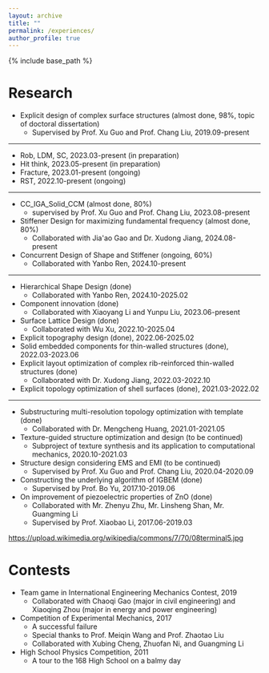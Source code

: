 ```yaml
---
layout: archive
title: ""
permalink: /experiences/
author_profile: true
---
```



{% include base_path %}

Research
======
* Explicit design of complex surface structures (almost done, 98%, topic of doctoral dissertation)
  * Supervised by Prof. Xu Guo and Prof. Chang Liu, 2019.09-present
---
* Rob, LDM, SC, 2023.03-present (in preparation)
* Hit think, 2023.05-present (in preparation)
* Fracture, 2023.01-present (ongoing)
* RST, 2022.10-present (ongoing)
---
* CC_IGA_Solid_CCM (almost done, 80%)
  * supervised by Prof. Xu Guo and Prof. Chang Liu, 2023.08-present
* Stiffener Design for maximizing fundamental frequency (almost done, 80%)
  * Collaborated with Jia'ao Gao and Dr. Xudong Jiang, 2024.08-present
* Concurrent Design of Shape and Stiffener (ongoing, 60%)
  * Collaborated with Yanbo Ren, 2024.10-present
---
* Hierarchical Shape Design (done)
  * Collaborated with Yanbo Ren, 2024.10-2025.02
* Component innovation (done)
  * Collaborated with Xiaoyang Li and Yunpu Liu, 2023.06-present
* Surface Lattice Design (done)
  * Collaborated with Wu Xu, 2022.10-2025.04
* Explicit topography design (done), 2022.06-2025.02
* Solid embedded components for thin-walled structures (done), 2022.03-2023.06
* Explicit layout optimization of complex rib-reinforced thin-walled structures (done)
  * Collaborated with Dr. Xudong Jiang, 2022.03-2022.10
* Explicit topology optimization of shell surfaces (done), 2021.03-2022.02
---
* Substructuring multi-resolution topology optimization with template (done)
  * Collaborated with Dr. Mengcheng Huang, 2021.01-2021.05
* Texture-guided structure optimization and design (to be continued)
  * Subproject of texture synthesis and its application to computational mechanics, 2020.10-2021.03
* Structure design considering EMS and EMI (to be continued)
  * Supervised by Prof. Xu Guo and Prof. Chang Liu,  2020.04-2020.09
* Constructing the underlying algorithm of IGBEM (done)
  * Supervised by Prof. Bo Yu, 2017.10-2019.06
* On improvement of piezoelectric properties of ZnO (done)
  * Collaborated with Mr. Zhenyu Zhu, Mr. Linsheng Shan, Mr. Guangming Li
  * Supervised by Prof. Xiaobao Li, 2017.06-2019.03

https://upload.wikimedia.org/wikipedia/commons/7/70/08terminal5.jpg

Contests
======
* Team game in International Engineering Mechanics Contest, 2019
  * Collaborated with Chaoqi Gao (major in civil engineering) and Xiaoqing Zhou (major in energy and power engineering)
* Competition of Experimental Mechanics, 2017
  * A successful failure
  * Special thanks to Prof. Meiqin Wang and Prof. Zhaotao Liu
  * Collaborated with Xubing Cheng, Zhuofan Ni, and Guangming Li
* High School Physics Competition, 2011
  * A tour to the 168 High School on a balmy day
